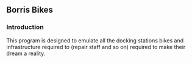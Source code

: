 ## Borris Bikes

### Introduction

This program is designed to emulate all the docking stations bikes and infrastructure required to (repair staff and so on) required to make their dream a reality.
